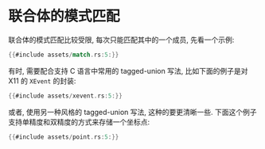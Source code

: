 # 联合体的模式匹配

联合体的模式匹配比较受限, 每次只能匹配其中的一个成员, 先看一个示例:

```rust
{{#include assets/match.rs:5:}}
```

有时, 需要配合支持 C 语言中常用的 tagged-union 写法, 比如下面的例子是对 X11 的 `XEvent` 的封装:

```rust
{{#include assets/xevent.rs:5:}}
```

或者, 使用另一种风格的 tagged-union 写法, 这种的要更清晰一些.
下面这个例子支持单精度和双精度的方式来存储一个坐标点:

```rust
{{#include assets/point.rs:5:}}
```